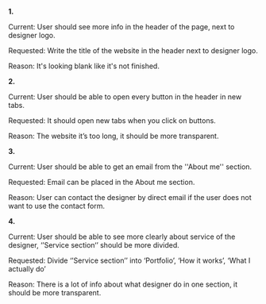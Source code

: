**1.**

Current: User should see more info in the header of the page, next to
designer logo.

Requested: Write the title of the website in the header next to designer
logo.

Reason: It's looking blank like it's not finished.

**2.**

Current: User should be able to open every button in the header in new
tabs.

Requested: It should open new tabs when you click on buttons.

Reason: The website it’s too long, it should be more transparent.

**3.**

Current: User should be able to get an email from the ''About me''
section.

Requested: Email can be placed in the About me section.

Reason: User can contact the designer by direct email if the user does
not want to use the contact form.

**4.**

Current: User should be able to see more clearly about service of the
designer, ‘’Service section‘’ should be more divided.

Requested: Divide ‘’Service section’’ into ‘Portfolio’, ‘How it works’,
‘What I actually do’

Reason: There is a lot of info about what designer do in one section, it
should be more transparent.
